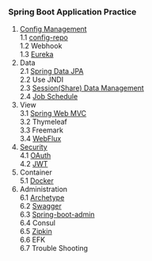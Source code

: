 ### Spring Boot Application Practice
1. [Config Management](https://github.com/shawnyhw6n9/my-labs/tree/config_management)  
1.1 [config-repo](https://github.com/shawnyhw6n9/my-labs/tree/config_management/config-repo)  
1.2 Webhook  
1.3 [Eureka](https://github.com/shawnyhw6n9/my-labs/tree/discovery_eureka)  
2. Data  
2.1 [Spring Data JPA](https://github.com/shawnyhw6n9/my-labs/tree/data_jpa)  
2.2 Use JNDI  
2.3 [Session(Share) Data Management](https://github.com/shawnyhw6n9/my-labs/tree/session_management)  
2.4 [Job Schedule](https://github.com/shawnyhw6n9/my-labs/tree/job_schedule)   
3. View  
3.1 [Spring Web MVC](https://github.com/shawnyhw6n9/my-labs/tree/view_springwebmvc)  
3.2 Thymeleaf  
3.3 Freemark  
3.4 [WebFlux](https://github.com/shawnyhw6n9/my-labs/tree/view_webflux)  
4. [Security](https://github.com/shawnyhw6n9/my-labs/tree/security)  
4.1 [OAuth](https://github.com/shawnyhw6n9/my-labs/tree/security_oauth)  
4.2 [JWT](https://github.com/shawnyhw6n9/my-labs/tree/security_jwt)  
5. Container  
5.1 [Docker](https://github.com/shawnyhw6n9/my-labs/tree/docker)  
6. Administration  
6.1 [Archetype](https://github.com/shawnyhw6n9/my-labs/tree/archetype)  
6.2 [Swagger](https://github.com/shawnyhw6n9/my-labs/tree/swagger)  
6.3 [Spring-boot-admin](https://github.com/shawnyhw6n9/my-labs/tree/admin_server)  
6.4 Consul  
6.5 [Zipkin](https://github.com/shawnyhw6n9/my-labs/tree/opentracing_zipkin)  
6.6 EFK  
6.7 Trouble Shooting
